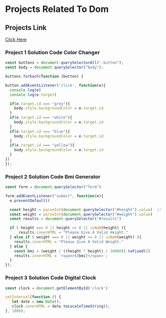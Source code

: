 # Projects Related To Dom

## Projects Link 
[Click Here](https://stackblitz.com/edit/dom-project-chaiaurcode?file=index.html)

### Project 1 Solution Code Color Changer
```javascript
const buttons = document.querySelectorAll(".button");
const body = document.querySelector("body");

buttons.forEach(function (button) {

button.addEventListener('click', function(e){
  console.log(e)
  console.log(e.target)

  if(e.target.id === "grey"){
    body.style.backgroundColor = e.target.id
  }
  if(e.target.id === "white"){
    body.style.backgroundColor = e.target.id
  }
  if(e.target.id === "blue"){
    body.style.backgroundColor = e.target.id
  }
  if(e.target.id === "yellow"){
    body.style.backgroundColor = e.target.id
  }
})
});
```
### Project 2 Solution Code Bmi Generator

``` javascript
const form = document.querySelector("form")

form.addEventListener("submit", function(e){
  e.preventDefault()

  const height = parseInt(document.querySelector("#height").value)  // converted the value to integer by using .value
  const weight = parseInt(document.querySelector("#weight").value)
  const results = document.querySelector("#results")

  if ( height === 0 || height <= 0 || isNaN(height) ){
      results.innerHTML = "Please Give A Valid Height."
  } else if ( weight === 0 || weight <= 0 || isNaN(weight) ){
    results.innerHTML = "Please Give A Valid Weight." 
  } else {
    const bmi = (weight / ((height * height) / 10000)).toFixed(2)
    results.innerHTML = `<span>${bmi}</span>`;
  }
});
```
### Project 3 Solution Code Digital Clock

``` javascript
const clock = document.getElementById('clock')

setInterval(function () {
   let date = new Date();
   clock.innerHTML = date.toLocaleTimeString();
}, 1000);
```